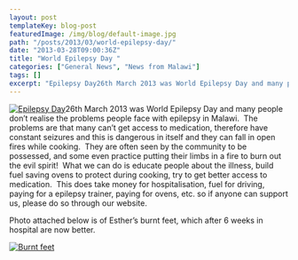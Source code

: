 ```yaml
---
layout: post
templateKey: blog-post
featuredImage: /img/blog/default-image.jpg
path: "/posts/2013/03/world-epilepsy-day/"
date: "2013-03-28T09:00:36Z"
title: "World Epilepsy Day "
categories: ["General News", "News from Malawi"]
tags: []
excerpt: "Epilepsy Day26th March 2013 was World Epilepsy Day and many people don’t realise the problems peopl..."
---
```


[![Epilepsy Day](https://www.africanvision.org.uk/africa-vision-news/wp-content/uploads/2013/03/header_logo.jpg)](https://www.africanvision.org.uk/africa-vision-news/wp-content/uploads/2013/03/header_logo.jpg)26th March 2013 was World Epilepsy Day and many people don’t realise the problems people face with epilepsy in Malawi.  The problems are that many can’t get access to medication, therefore have constant seizures and this is dangerous in itself and they can fall in open fires while cooking.  They are often seen by the community to be possessed, and some even practice putting their limbs in a fire to burn out the evil spirit!  What we can do is educate people about the illness, build fuel saving ovens to protect during cooking, try to get better access to medication.  This does take money for hospitalisation, fuel for driving, paying for a epilepsy trainer, paying for ovens, etc. so if anyone can support us, please do so through our website.

Photo attached below is of Esther’s burnt feet, which after 6 weeks in hospital are now better.

[![Burnt feet](https://www.africanvision.org.uk/africa-vision-news/wp-content/uploads/2013/03/Burnt-feet-sml.jpg)](https://www.africanvision.org.uk/africa-vision-news/wp-content/uploads/2013/03/Burnt-feet-sml.jpg)